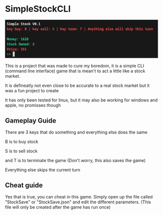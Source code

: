 # SimpleStockCLI

![Showcase](assets/simpleStock.png)

This is a project that was made to cure my boredom, it is a simple CLI (command line interface) game that is mean't to act a little like a stock market.

It is defineatly not even close to be accurate to a real stock market but it was a fun project to create

It has only been tested for linux, but it may also be working for windows and apple, no promisses though

## Gameplay Guide

There are 3 keys that do something and everything else does the same

B is to buy stock

S is to sell stock

and T is to terminate the game (Don't worry, this also saves the game)

Everything else skips the current turn

## Cheat guide

Yes that is true, you can cheat in this game. Simply open up the file called "StockSave" or "StockSave.json" and edit the different parameters. (This file will only be created after the game has run once)
